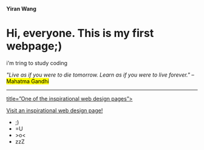 <!DOCTYPE html>
<html>
<head>

<strong>Yiran Wang </strong> 
</head>


<body>
<h1>Hi, everyone. This is my first webpage;)</h1>
<p>i'm tring to study coding </p>
  <em> "Live as if you were to die tomorrow. Learn as if you were to live forever." </em> – <mark> Mahatma Gandhi </mark>
  
<hr>
<a href="https://www.awwwards.com/inspiration/audio-reactive-visual-intrusion-voices-of-alice" >
  title=”One of the inspirational web design pages”>

  <a href="https://www.awwwards.com/inspiration/audio-reactive-visual-intrusion-voices-of-alice/" target="_blank">Visit an inspirational web design page!</a>
<br>
 
  <ul>
  <li>;) </li>
  <li>=U </li>
  <li> >o< </li>
  <li> zzZ </li>
  </ul>
    
</body>
</html>
